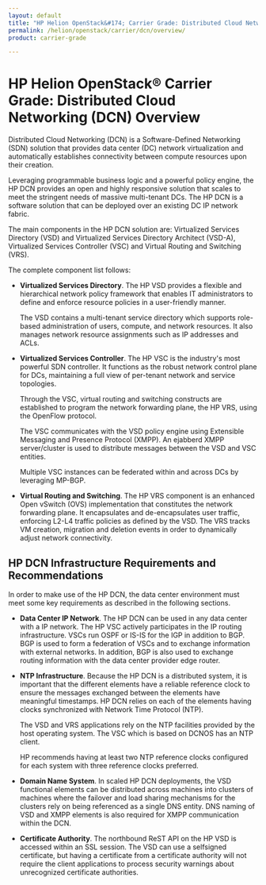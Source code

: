 ```yaml
---
layout: default
title: "HP Helion OpenStack&#174; Carrier Grade: Distributed Cloud Networking Overview"
permalink: /helion/openstack/carrier/dcn/overview/
product: carrier-grade

---
```

<!--UNDER REVISION-->


<script>

function PageRefresh {
onLoad="window.refresh"
}

PageRefresh();

</script>

# HP Helion OpenStack&#174; Carrier Grade: Distributed Cloud Networking (DCN) Overview

<!-- From http://h20628.www2.hp.com/km-ext/kmcsdirect/emr_na-c04518178-1.pdf -->

Distributed Cloud Networking (DCN) is a Software-Defined Networking (SDN) solution that provides data center (DC) network virtualization and automatically establishes connectivity between compute resources upon their creation.

Leveraging programmable business logic and a powerful policy engine, the HP DCN provides an open and highly responsive solution that scales to meet the stringent needs of massive multi-tenant DCs. The HP DCN is a software solution that can be deployed over an existing DC IP network fabric.

The main components in the HP DCN solution are: Virtualized Services Directory (VSD) and Virtualized Services Directory Architect (VSD-A), Virtualized Services Controller (VSC) and Virtual Routing and Switching (VRS).

The complete component list follows:

* **Virtualized Services Directory**. The HP VSD provides a flexible and hierarchical network policy framework that enables IT administrators to define and enforce resource policies in a user-friendly manner.

	The VSD contains a multi-tenant service directory which supports role-based administration of users, compute, and network resources. It also manages network resource assignments such as IP addresses and ACLs.

* **Virtualized Services Controller**. The HP VSC is the industry's most powerful SDN controller. It functions as the robust network control plane for DCs, maintaining a full view of per-tenant network and service topologies.

	Through the VSC, virtual routing and switching constructs are established to program the network forwarding plane, the HP VRS, using the OpenFlow protocol.

	The VSC communicates with the VSD policy engine using Extensible Messaging and Presence Protocol (XMPP). An ejabberd XMPP server/cluster is used to distribute messages between the VSD and VSC entities.

	Multiple VSC instances can be federated within and across DCs by leveraging MP-BGP.

* **Virtual Routing and Switching**. The HP VRS component is an enhanced Open vSwitch (OVS) implementation that constitutes the network forwarding plane. It encapsulates and de-encapsulates user traffic, enforcing L2-L4 traffic policies as defined by the VSD. The VRS tracks VM creation, migration and deletion events in order to dynamically adjust network connectivity. 

## HP DCN Infrastructure Requirements and Recommendations

In order to make use of the HP DCN, the data center environment must meet some key requirements as described in the following sections. 

* **Data Center IP Network**. The HP DCN can be used in any data center with a IP network. The HP VSC actively participates in the IP routing infrastructure. VSCs run OSPF or IS-IS for the IGP in addition to BGP. BGP is used to form a federation of VSCs and to exchange information with external networks. In addition, BGP is also used to exchange routing information with the data center provider edge router.

* **NTP Infrastructure**. Because the HP DCN is a distributed system, it is important that the different elements have a reliable reference clock to ensure the messages exchanged between the elements have meaningful
timestamps. HP DCN relies on each of the elements having clocks synchronized with Network Time Protocol (NTP).

	The VSD and VRS applications rely on the NTP facilities provided by the host operating system. The VSC which is based on DCNOS has an NTP client.

	HP recommends having at least two NTP reference clocks configured for each system with three reference clocks preferred.

* **Domain Name System**. In scaled HP DCN deployments, the VSD functional elements can be distributed across machines into clusters of machines where the failover and load sharing mechanisms for the clusters rely on being referenced as a single DNS entity. DNS naming of VSD and XMPP elements is also required for XMPP communication within the DCN.

* **Certificate Authority**. The northbound ReST API on the HP VSD is accessed within an SSL session. The VSD can use a selfsigned certificate, but having a certificate from a certificate authority will not require the client applications to process security warnings about unrecognized certificate authorities.